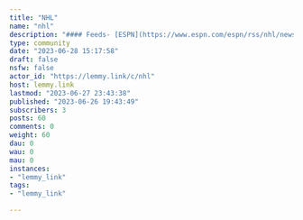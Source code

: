```yaml
---
title: "NHL" 
name: "nhl"
description: "#### Feeds- [ESPN](https://www.espn.com/espn/rss/nhl/news)- [NY Times](https://rss.nytimes.com/services/xml/rss/nyt/Hockey.xml)"
type: community
date: "2023-06-28 15:17:58"
draft: false
nsfw: false
actor_id: "https://lemmy.link/c/nhl"
host: lemmy.link
lastmod: "2023-06-27 23:43:38"
published: "2023-06-26 19:43:49"
subscribers: 3
posts: 60
comments: 0
weight: 60
dau: 0
wau: 0
mau: 0
instances:
- "lemmy_link"
tags: 
- "lemmy_link"

---
```

